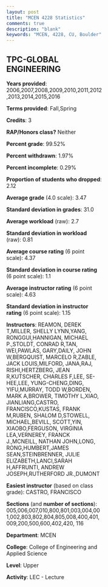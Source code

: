 ```yaml
---
layout: post
title: "MCEN 4228 Statistics"
comments: true
description: "blank"
keywords: "MCEN, 4228, CU, Boulder"
--- 
```

<head>
<script src="https://ajax.googleapis.com/ajax/libs/jquery/2.1.3/jquery.min.js"></script>
<script src="https://dl.dropboxusercontent.com/s/pc42nxpaw1ea4o9/highcharts.js?dl=0"></script>
<!-- <script src="../assets/js/highcharts.js"></script> -->
<style type="text/css">@font-face {
	font-family: "Bebas Neue";
	src: url(https://www.filehosting.org/file/details/544349/BebasNeue%20Regular.otf) format("opentype");
	}
	h1.Bebas { 
		font-family: "Bebas Neue", Verdana, Tahoma;
	}
</style>
</head>
<body>
	<div id="container" style="float: right; width: 45%; height: 88%; margin-left: 2.5%; margin-right: 2.5%;"></div>
	<script language="JavaScript">
		$(document).ready(function() {
		var chart = {type: 'column'};
		var title = {text: 'Grade Distribution'};
		var xAxis = {categories: ['A','B','C','D','F'],crosshair: true};
		var yAxis = {min: 0,title: {text: 'Percentage'}};
		var tooltip = {headerFormat: '<center><b><span style="font-size:20px">{point.key}</span></b></center>',
		               pointFormat: '<td style="padding:0"><b>{point.y:.1f}%</b></td>',
		               footerFormat: '</table>',shared: true,useHTML: true};
		var plotOptions = {column: {pointPadding: 0.0,borderWidth: 0}};  
		var credits = {enabled: false};var series= [{name: 'Percent',data: [54.15,37.47,7.26,0.71,0.41,]}];
		var json = {};
		json.chart = chart;
		json.title = title;
		json.tooltip = tooltip;
		json.xAxis = xAxis;
		json.yAxis = yAxis;  
		json.series = series;
		json.plotOptions = plotOptions;  
		json.credits = credits;
		$('#container').highcharts(json);
	});
	</script>
</body>
			   
## TPC-GLOBAL ENGINEERING

**Years provided**: 2006,2007,2008,2009,2010,2011,2012,2013,2014,2015,2016

**Terms provided**: Fall,Spring

**Credits**: 3

**RAP/Honors class?** Neither

**Percent grade**: 99.52%

**Percent withdrawn**: 1.97%

**Percent incomplete**: 0.29%

**Proportion of students who dropped**: 2.12

**Average grade** (4.0 scale): 3.47

**Standard deviation in grades**: 31.0

**Average workload** (raw): 2.7

**Standard deviation in workload** (raw): 0.81

**Average course rating** (6 point scale): 4.37

**Standard deviation in course rating** (6 point scale): 1.1

**Average instructor rating** (6 point scale): 4.63

**Standard deviation in instructor rating** (6 point scale): 1.15

**Instructors**: REAMON, DEREK T,MILLER, SHELLY LYNN,YANG, RONGGUI,HANNIGAN, MICHAEL P.,STOLDT, CONRAD R,TAN, WEI,PAWLAS, GARY,DAILY, JOHN W,BERGQUIST, MARCELO R,ZABLE, JACK LOUIS,MILFORD, JANA,RAJ, RISHI,HERTZBERG, JEAN R,KUTSCHER, CHARLES F,LEE, SE-HEE,LEE, YUNG-CHENG,DING, YIFU,MURRAY, TODD W,BORDEN, MARK A,BROWER, TIMOTHY L,XIAO, JIANLIANG,CASTRO, FRANCISCO,KUSTAS, FRANK M,RUBEN, SHALOM D,STOWELL, MICHAEL,BEVILL, SCOTT,YIN, XIAOBO,FERGUSON, VIRGINIA LEA,VERNEREY, FRANCK J.,MCNEILL, NATHAN JOHN,LONG, RONG,HUMBERT,JAMES SEAN,STEINBRENNER, JULIE ELIZABETH,LANCI,SARAH H,AFFRUNTI, ANDREW JOSEPH,RUTHERFORD JR.,DUMONT

**Easiest instructor** (based on class grade): CASTRO, FRANCISCO

**Sections** (and **number of sections**): 005,006,007,010,800,801,003,004,001,002,803,802,804,805,008,400,401,009,200,500,600,402,420, 116

**Department**: MCEN

**College**: College of Engineering and Applied Science

**Level**: Upper

**Activity**: LEC - Lecture